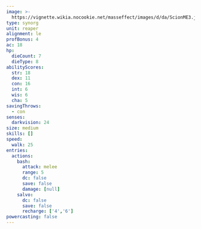 ```yaml
---
image: >-
  https://vignette.wikia.nocookie.net/masseffect/images/d/da/ScionME3.jpg/revision/latest/scale-to-width-down/350?cb=20121201212433
type: synorg
unit: reaper
alignment: le
profBonus: 4
ac: 18
hp:
  dieCount: 7
  dieType: 8
abilityScores:
  str: 18
  dex: 11
  con: 16
  int: 6
  wis: 6
  cha: 5
savingThrows:
  - con
senses:
  darkvision: 24
size: medium
skills: []
speed:
  walk: 25
entries:
  actions:
    bash:
      attack: melee
      range: 5
      dc: false
      save: false
      damage: [null]
    salvo:
      dc: false
      save: false
      recharge: ['4','6']
powercasting: false
---
```

